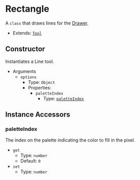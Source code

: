# Rectangle

A `class` that draws lines for the [Drawer](./../Drawer.md).

* Extends: [`Tool`](./Tool.md)

## Constructor

Instantiates a Line tool.

* Arguments
  + `options`
    - Type: `Object`
    - Properties:
      * `paletteIndex`
        * Type: [`paletteIndex`](./../paletteIndex.md)

## Instance Accessors

### paletteIndex

The index on the palette indicating the color to fill in the pixel.

* `get`
  + Type: `number`
  + Default: `0`
* `set`
  + Type: `number`